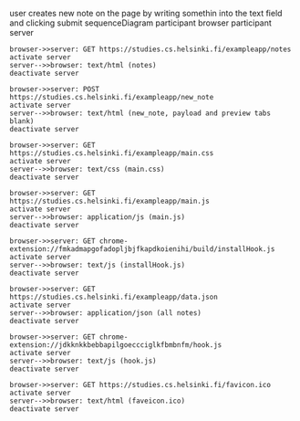 user creates new note on the page by writing somethin into the text field and clicking submit
sequenceDiagram
    participant browser
    participant server

    browser->>server: GET https://studies.cs.helsinki.fi/exampleapp/notes
    activate server
    server-->>browser: text/html (notes)
    deactivate server

    browser->>server: POST https://studies.cs.helsinki.fi/exampleapp/new_note
    activate server
    server-->>browser: text/html (new_note, payload and preview tabs blank)
    deactivate server

    browser->>server: GET https://studies.cs.helsinki.fi/exampleapp/main.css
    activate server
    server-->>browser: text/css (main.css)
    deactivate server

    browser->>server: GET https://studies.cs.helsinki.fi/exampleapp/main.js
    activate server
    server-->>browser: application/js (main.js)
    deactivate server

    browser->>server: GET chrome-extension://fmkadmapgofadopljbjfkapdkoienihi/build/installHook.js
    activate server
    server-->>browser: text/js (installHook.js)
    deactivate server

    browser->>server: GET https://studies.cs.helsinki.fi/exampleapp/data.json
    activate server
    server-->>browser: application/json (all notes)
    deactivate server

    browser->>server: GET chrome-extension://jdkknkkbebbapilgoeccciglkfbmbnfm/hook.js
    activate server
    server-->>browser: text/js (hook.js)
    deactivate server

    browser->>server: GET https://studies.cs.helsinki.fi/favicon.ico
    activate server
    server-->>browser: text/html (faveicon.ico)
    deactivate server


